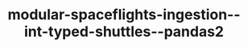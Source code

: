 ---
schema: default
title: modular-spaceflights-ingestion--int-typed-shuttles--pandas2
organization: ResponsibleAIML
notes: type = kedro_datasets.pandas.parquet_dataset.ParquetDataset
resources:
  - name: modular-spaceflights-ingestion--int-typed-shuttles--pandas2
    url: 'https://github.com/ResponsibleAIML/django-kedro/tree/main/kedro-projects/demo-project-kedro/data/02_intermediate/typed_shuttles.pq'
    format: pq
category:
  - 02-intermediate
maintainer: 
maintainer_email: 
project:
  - modular-spaceflights
preview: |
  <table border="1" class="dataframe">
    <thead>
      <tr style="text-align: right;">
        <th></th>
        <th>id</th>
        <th>shuttle_location</th>
        <th>shuttle_type</th>
        <th>engine_type</th>
        <th>engine_vendor</th>
        <th>engines</th>
        <th>passenger_capacity</th>
        <th>cancellation_policy</th>
        <th>crew</th>
        <th>d_check_complete</th>
        <th>moon_clearance_complete</th>
        <th>price</th>
        <th>company_id</th>
      </tr>
    </thead>
    <tbody>
      <tr>
        <th>0</th>
        <td>63561</td>
        <td>Niue</td>
        <td>Type V5</td>
        <td>Quantum</td>
        <td>ThetaBase Services</td>
        <td>1.0</td>
        <td>2</td>
        <td>strict</td>
        <td>1.0</td>
        <td>False</td>
        <td>False</td>
        <td>1325.0</td>
        <td>35029</td>
      </tr>
      <tr>
        <th>1</th>
        <td>36260</td>
        <td>Anguilla</td>
        <td>Type V5</td>
        <td>Quantum</td>
        <td>ThetaBase Services</td>
        <td>1.0</td>
        <td>2</td>
        <td>strict</td>
        <td>1.0</td>
        <td>True</td>
        <td>False</td>
        <td>1780.0</td>
        <td>30292</td>
      </tr>
      <tr>
        <th>2</th>
        <td>57015</td>
        <td>Russian Federation</td>
        <td>Type V5</td>
        <td>Quantum</td>
        <td>ThetaBase Services</td>
        <td>1.0</td>
        <td>2</td>
        <td>moderate</td>
        <td>0.0</td>
        <td>False</td>
        <td>False</td>
        <td>1715.0</td>
        <td>19032</td>
      </tr>
      <tr>
        <th>3</th>
        <td>14035</td>
        <td>Barbados</td>
        <td>Type V5</td>
        <td>Plasma</td>
        <td>ThetaBase Services</td>
        <td>3.0</td>
        <td>6</td>
        <td>strict</td>
        <td>3.0</td>
        <td>False</td>
        <td>False</td>
        <td>4770.0</td>
        <td>8238</td>
      </tr>
      <tr>
        <th>4</th>
        <td>10036</td>
        <td>Sao Tome and Principe</td>
        <td>Type V2</td>
        <td>Plasma</td>
        <td>ThetaBase Services</td>
        <td>2.0</td>
        <td>4</td>
        <td>strict</td>
        <td>2.0</td>
        <td>False</td>
        <td>False</td>
        <td>2820.0</td>
        <td>30342</td>
      </tr>
      <tr>
        <th>5</th>
        <td>45163</td>
        <td>Sao Tome and Principe</td>
        <td>Type V5</td>
        <td>Plasma</td>
        <td>ThetaBase Services</td>
        <td>2.0</td>
        <td>4</td>
        <td>moderate</td>
        <td>2.0</td>
        <td>False</td>
        <td>False</td>
        <td>1715.0</td>
        <td>32413</td>
      </tr>
      <tr>
        <th>6</th>
        <td>64643</td>
        <td>Faroe Islands</td>
        <td>Type F5</td>
        <td>Quantum</td>
        <td>ThetaBase Services</td>
        <td>1.0</td>
        <td>2</td>
        <td>strict</td>
        <td>1.0</td>
        <td>True</td>
        <td>False</td>
        <td>1247.0</td>
        <td>35620</td>
      </tr>
      <tr>
        <th>7</th>
        <td>23389</td>
        <td>Micronesia</td>
        <td>Type V5</td>
        <td>Quantum</td>
        <td>ThetaBase Services</td>
        <td>1.0</td>
        <td>1</td>
        <td>moderate</td>
        <td>1.0</td>
        <td>False</td>
        <td>False</td>
        <td>1845.0</td>
        <td>23820</td>
      </tr>
      <tr>
        <th>8</th>
        <td>39934</td>
        <td>Rwanda</td>
        <td>Type V5</td>
        <td>Quantum</td>
        <td>ThetaBase Services</td>
        <td>1.0</td>
        <td>3</td>
        <td>strict</td>
        <td>2.0</td>
        <td>False</td>
        <td>False</td>
        <td>1520.0</td>
        <td>46528</td>
      </tr>
      <tr>
        <th>9</th>
        <td>57063</td>
        <td>Faroe Islands</td>
        <td>Type F5</td>
        <td>Plasma</td>
        <td>ThetaBase Services</td>
        <td>4.0</td>
        <td>8</td>
        <td>strict</td>
        <td>5.0</td>
        <td>False</td>
        <td>False</td>
        <td>3275.0</td>
        <td>11875</td>
      </tr>
    </tbody>
  </table>
---